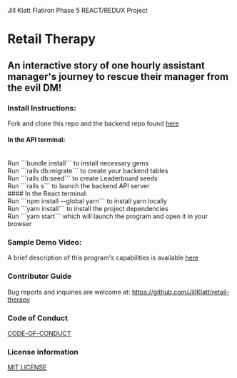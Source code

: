 Jill Klatt Flatiron Phase 5 REACT/REDUX Project
# Retail Therapy

## An interactive story of one hourly assistant manager's journey to rescue their manager from the evil DM!

### Install Instructions:
Fork and clone this repo and the backend repo found [here](https://github.com/JillKlatt/retail-therapy-api)
<br />
#### In the API terminal:
<br />
Run ```bundle install``` to install necessary gems
<br />
Run ```rails db:migrate``` to create your backend tables
<br />
Run ```rails db:seed``` to create Leaderboard seeds
<br />
Run ```rails s``` to launch the backend API server
<br />
#### In the React terminal:
<br />
Run ```npm install --global yarn``` to install yarn locally
<br />
Run ```yarn install``` to install the project dependencies
<br />
Run ```yarn start``` which will launch the program and open it in your browser

### Sample Demo Video:
A brief description of this program's capabilities is available [here](https://www.youtube.com/watch?v=wp_YVFNdPhA&ab_channel=JillKlatt)

### Contributor Guide
Bug reports and inquiries are welcome at: https://github.com/JillKlatt/retail-therapy

### Code of Conduct
[CODE-OF-CONDUCT](https://github.com/JillKlatt/retail-therapy/blob/main/CODE-OF-CONDUCT.md)

### License information
[MIT LICENSE](https://github.com/JillKlatt/retail-therapy/blob/main/LICENSE)